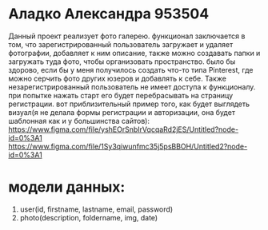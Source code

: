 # Аладко Александра 953504
Данный проект реализует фото галерею. функционал заключается в том, что зарегистрированный пользователь загружает и удаляет фотографии, добавляет к ним описание, также можно создавать папки и загружать туда фото, чтобы организовать пространство. было бы здорово, если бы у меня получилось создать что-то типа Pinterest, где можно серчить фото других юзеров и добавлять к себе. Также незарегистрированный пользователь не имеет доступа к функционалу. при попытке нажать старт его будет перебрасывать на страницу регистрации. вот приблизительный пример того, как будет выглядеть визуал(я не делала формы регистрации и авторизации, она будет шаблонная как и у большинства сайтов):
https://www.figma.com/file/yshEOrSnbIrVqcqaRd2jES/Untitled?node-id=0%3A1
https://www.figma.com/file/1Sy3qiwunfmc35j5psBBOH/Untitled2?node-id=0%3A1

# модели данных:
1. user(id, firstname, lastname, email, password)
2. photo(description, foldername, img, date)
